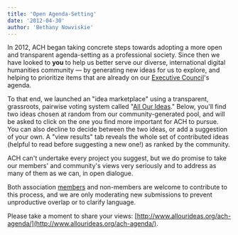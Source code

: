 ```yaml
---
title: 'Open Agenda-Setting'
date: '2012-04-30'
author: 'Bethany Nowviskie'
---
```

In 2012, ACH began taking concrete steps towards adopting a more open and transparent agenda-setting as a professional society. Since then we have looked to **you** to help us better serve our diverse, international digital humanities community — by generating new ideas for us to explore, and helping to prioritize items that are already on our [Executive Council](/officers)'s agenda.

To that end, we launched an "idea marketplace" using a transparent, grassroots, pairwise voting system called "[All Our Ideas](http://www.allourideas.org/)." Below, you'll find two ideas chosen at random from our community-generated pool, and will be asked to click on the one you find more important for ACH to pursue. You can also decline to decide between the two ideas, or add a suggestion of your own. A "view results" tab reveals the whole set of contributed ideas (helpful to read before suggesting a new one!) as ranked by the community.

ACH can't undertake every project you suggest, but we do promise to take our members' and community's views very seriously and to address as many of them as we can, in open dialogue.

Both association [members](https://members.ach.org/) and non-members are welcome to contribute to this process, and we are only moderating new submissions to prevent unproductive overlap or to clarify language.

Please take a moment to share your views: [http://www.allourideas.org/ach-agenda/](http://www.allourideas.org/ach-agenda/).